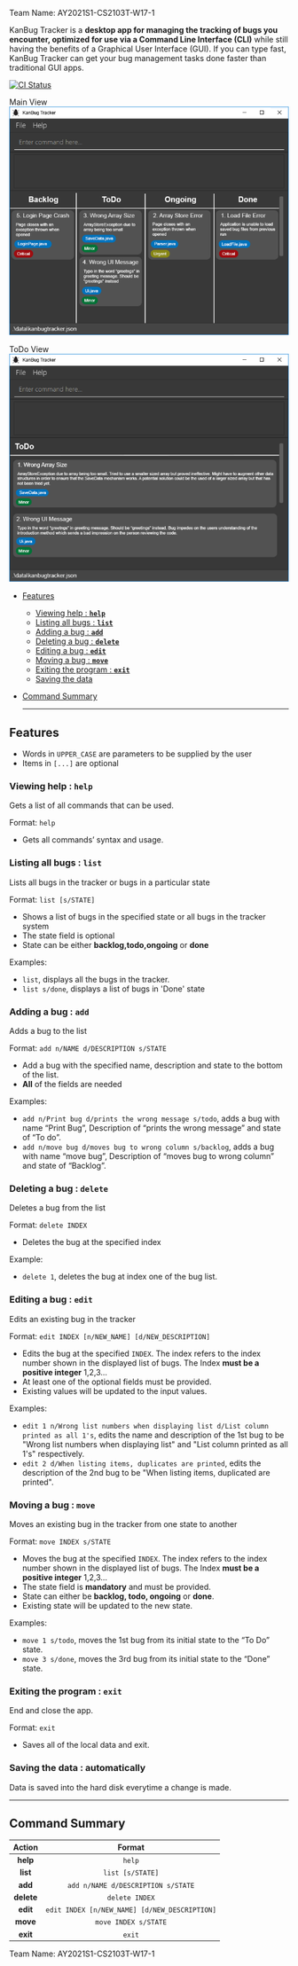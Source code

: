 Team Name: AY2021S1-CS2103T-W17-1

KanBug Tracker is a **desktop app for managing the tracking of bugs you encounter, optimized for use via a Command Line Interface (CLI)** while still having the benefits of a Graphical User Interface (GUI). If you can type fast, KanBug Tracker can get your bug management tasks done faster than traditional GUI apps.

[![CI Status](https://github.com/AY2021S1-CS2103T-W17-1/tP/workflows/Java%20CI/badge.svg)](https://github.com/AY2021S1-CS2103T-W17-1/tp/actions)

Main View
![Ui](images/Ui.png)

ToDo View
![Ui](images/Ui2.png)

* [Features](#features)
  * [Viewing help : **`help`**](#viewing-help--help)
  * [Listing all bugs : **`list`**](#listing-all-bugs--list)
  * [Adding a bug : **`add`**](#adding-a-bug--add)
  * [Deleting a bug : **`delete`**](#deleting-a-bug--delete)
  * [Editing a bug : **`edit`**](#editing-a-bug--edit)
  * [Moving a bug : **`move`**](#moving-a-bug--move)
  * [Exiting the program :  **`exit`**](#exiting-the-program--exit)
  * [Saving the data](#saving-the-data)
* [Command Summary](#command-summary)

  ---

## Features

- Words in `UPPER_CASE` are parameters to be supplied by the user
- Items in `[...]` are optional

### Viewing help : `help`
Gets a list of all commands that can be used.

Format: `help`
* Gets all commands’ syntax and usage.


### Listing all bugs : `list`
Lists all bugs in the tracker or bugs in a particular state

Format: `list [s/STATE]`
* Shows a list of bugs in the specified state or all bugs in the tracker system
* The state field is optional
* State can be either **backlog,todo,ongoing** or **done**

Examples:
* `list`, displays all the bugs in the tracker. 
* `list s/done`, displays a list of bugs in 'Done' state

### Adding a bug : `add`
Adds a bug to the list

Format: `add n/NAME d/DESCRIPTION s/STATE`
* Add a bug with the specified name, description and state to the bottom of the list.
* **All** of the fields are needed

Examples:
* `add n/Print bug d/prints the wrong message s/todo`, adds a bug with name “Print Bug”, Description of “prints the wrong message” and state of “To do”.
* `add n/move bug d/moves bug to wrong column s/backlog`, adds a bug with name “move bug”, Description of “moves bug to wrong column” and state of “Backlog”.

### Deleting a bug : `delete`
Deletes a bug from the list

Format: `delete INDEX`
  * Deletes the bug at the specified index  

Example:
  * `delete 1`, deletes the bug at index one of the bug list.


### Editing a bug : `edit`
Edits an existing bug in the tracker

Format: `edit INDEX [n/NEW_NAME] [d/NEW_DESCRIPTION]`

- Edits the bug at the specified `INDEX`. The index refers to the index number shown in the displayed list of bugs. The Index **must be a positive integer** 1,2,3...
- At least one of the optional fields must be provided.
- Existing values will be updated to the input values.

Examples:

- `edit 1 n/Wrong list numbers when displaying list d/List column printed as all 1's`, edits the name and description of the 1st bug to be "Wrong list numbers when displaying list" and "List column printed as all 1's" respectively.
- `edit 2 d/When listing items, duplicates are printed`, edits the description of the 2nd bug to be "When listing items, duplicated are printed".

### Moving a bug : `move`

Moves an existing bug in the tracker from one state to another

Format: `move INDEX s/STATE`

* Moves the bug at the specified `INDEX`. The index refers to the index number shown in the displayed list of bugs. The Index **must be a positive integer** 1,2,3…
* The state field is **mandatory** and must be provided.
* State can either be **backlog, todo, ongoing** or **done**.
* Existing state will be updated to the new state.

Examples:

* `move 1 s/todo`, moves the 1st bug from its initial state to the “To Do” state.
* `move 3 s/done`, moves the 3rd bug from its initial state to the “Done” state.

### Exiting the program :  `exit`
End and close the app.

Format: `exit`
* Saves all of the local data and exit.

### Saving the data : automatically
Data is saved into the hard disk everytime a change is made.

---

## Command Summary

|  Action  |  Format  |
|:--------:|:--------:|
|  **help**  |  `help`  |
|  **list**  |  `list [s/STATE]`  |
|  **add**  |  `add n/NAME d/DESCRIPTION s/STATE`  |
|  **delete**  |  `delete INDEX`  |
|  **edit**  |  `edit INDEX [n/NEW_NAME] [d/NEW_DESCRIPTION]`  |
|  **move**  |  `move INDEX s/STATE`  |
|  **exit**  |  `exit`  |

Team Name: AY2021S1-CS2103T-W17-1

